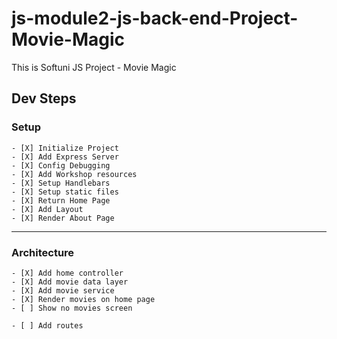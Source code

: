 # js-module2-js-back-end-Project-Movie-Magic
This is Softuni JS Project - Movie Magic

## Dev Steps

### Setup   
    - [X] Initialize Project
    - [X] Add Express Server
    - [X] Config Debugging
    - [X] Add Workshop resources
    - [X] Setup Handlebars
    - [X] Setup static files
    - [X] Return Home Page
    - [X] Add Layout
    - [X] Render About Page
---
### Architecture
    - [X] Add home controller 
    - [X] Add movie data layer
    - [X] Add movie service
    - [X] Render movies on home page
    - [ ] Show no movies screen

    - [ ] Add routes


